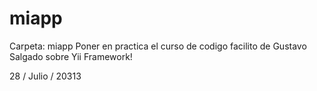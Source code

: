 miapp
=====
Carpeta: miapp
Poner en practica el curso de codigo facilito de Gustavo Salgado sobre Yii Framework!

28 / Julio / 20313

